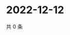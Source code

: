 # 2022-12-12

共 0 条

<!-- BEGIN WEIBO -->
<!-- 最后更新时间 Mon Dec 12 2022 00:18:04 GMT+0800 (China Standard Time) -->

<!-- END WEIBO -->
